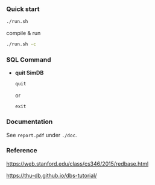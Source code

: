### Quick start
```bash
./run.sh
```

compile & run

```bash
./run.sh -c
```

### SQL Command

* **quit SimDB**

  ```sql
  quit
  ```

  or

  ```
  exit
  ```

### Documentation
See `report.pdf` under `./doc`.

### Reference

https://web.stanford.edu/class/cs346/2015/redbase.html

https://thu-db.github.io/dbs-tutorial/

